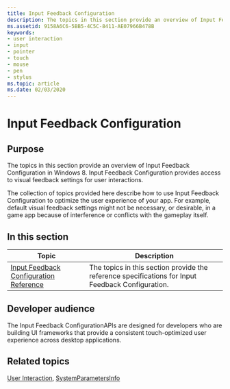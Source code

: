 ```yaml
---
title: Input Feedback Configuration
description: The topics in this section provide an overview of Input Feedback Configuration in Windows 8. Input Feedback Configuration provides access to visual feedback settings for user interactions.
ms.assetid: 9158A6C6-5BB5-4C5C-8411-AE07966B478B
keywords:
- user interaction
- input
- pointer
- touch
- mouse
- pen
- stylus
ms.topic: article
ms.date: 02/03/2020
---
```


# Input Feedback Configuration

## Purpose

The topics in this section provide an overview of Input Feedback Configuration in Windows 8. Input Feedback Configuration provides access to visual feedback settings for user interactions.

The collection of topics provided here describe how to use Input Feedback Configuration to optimize the user experience of your app. For example, default visual feedback settings might not be necessary, or desirable, in a game app because of interference or conflicts with the gameplay itself.

## In this section

| Topic | Description |
|---|---|
| [Input Feedback Configuration Reference](input-feedback-configuration-reference.md)<br/> | The topics in this section provide the reference specifications for Input Feedback Configuration.<br/> |

## Developer audience

The Input Feedback ConfigurationAPIs are designed for developers who are building UI frameworks that provide a consistent touch-optimized user experience across desktop applications.

## Related topics

[User Interaction](https://msdn.microsoft.com/library/windows/desktop/ff657750), [SystemParametersInfo](/win32/api/winuser/nf-winuser-systemparametersinfoa)
